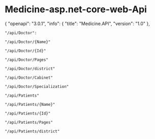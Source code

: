 # Medicine-asp.net-core-web-Api

{
  "openapi": "3.0.1",
  "info": {
    "title": "Medicine.API",
    "version": "1.0"
  },
  
    "/api/Doctor":

    "/api/Doctor/{Name}"

    "/api/Doctor/{Id}"

    "/api/Doctor/Pages"

    "/api/Doctor/district"

    "/api/Doctor/Cabinet"
    
    "/api/Doctor/Specialization"
    
    "/api/Patients"
    
    "/api/Patients/{Name}"
    
    "/api/Patients/{Id}"
    
    "/api/Patients/Pages"
    
    "/api/Patients/district"
